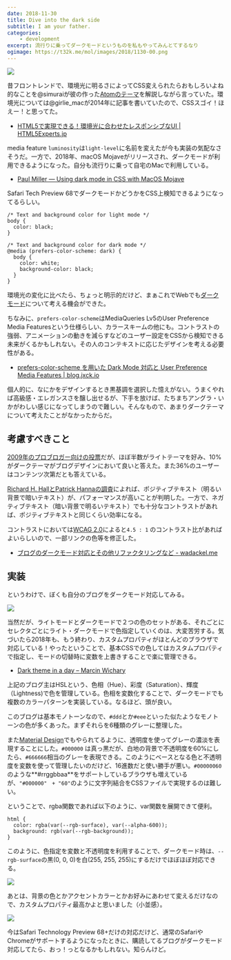 ```yaml
---
date: 2018-11-30
title: Dive into the dark side
subtitle: I am your father.
categories: 
    - development
excerpt: 流行りに乗ってダークモードというものを私もやってみんとてするなり
ogimage: https://t32k.me/mol/images/2018/1130-00.png
---
```


![](/mol/images/2018/1130-00.png)

昔フロントレンドで、環境光に明るさによってCSS変えられたらおもしろいよね的なことを@simuraiが彼の作った[Atomのテーマ](http://simurai.com/projects/2016/01/01/duotone-themes)を解説しながら言っていた。環境光については@girlie_macが2014年に記事を書いていたので、CSSスゴイ！ほえー！と思ってた。

- [HTML5で実現できる！環境光に合わせたレスポンシブなUI | HTML5Experts.jp](https://html5experts.jp/girlie_mac/4558/)

media feature `luminosity`は`light-level`に名前を変えたが今も実装の気配なさそうだ。一方で、2018年、macOS Mojaveがリリースされ、ダークモードが利用できるようになった。自分も流行りに乗って自宅のMacで利用している。

- [Paul Miller — Using dark mode in CSS with MacOS Mojave](https://paulmillr.com/posts/using-dark-mode-in-css/)

Safari Tech Preview 68でダークモードかどうかをCSS上検知できるようになってるらしい。

```
/* Text and background color for light mode */
body {
  color: black;
}

/* Text and background color for dark mode */
@media (prefers-color-scheme: dark) {
  body {
    color: white;
    background-color: black;
  }
}
```

環境光の変化に比べたら、ちょっと明示的だけど、まぁこれでWebでも[ダークモード](https://developer.apple.com/design/human-interface-guidelines/macos/visual-design/dark-mode/)について考える機会ができた。

ちなみに、`prefers-color-scheme`はMediaQueries Lv5のUser Preference Media Featuresという仕様らしい、カラースキームの他にも。コントラストの強弱、アニメーションの動きを減らすなどのユーザー設定をCSSから検知できる未来がくるかもしれない。その人のコンテキストに応じたデザインを考える必要性がある。

- [prefers\-color\-scheme を用いた Dark Mode 対応と User Preference Media Features \| blog\.jxck\.io](https://blog.jxck.io/entries/2018-11-10/dark-mode-via-prefers-color-scheme.html)

個人的に、なにかをデザインするとき黒基調を選択した憶えがない。うまくやれば高級感・エレガンスさを醸し出せるが、下手を放けば、たちまちアングラ・いかがわしい感じになってしまうので難しい。そんなもので、あまりダークテーマについて考えたことがなかったからだ。

## 考慮すべきこと

[2009年のプロブロガー向けの投票](https://problogger.com/light-or-dark-blog-backgrounds-poll-results/)だが、ほぼ半数がライトテーマを好み、10%がダークテーマがブログデザインにおいて良いと答えた。また36%のユーザーはコンテンツ次第だとも答えている。

[Richard H. HallとPatrick Hannaの調査](http://lite.mst.edu/media/research/ctel/documents/LITE-2003-04.pdf)によれば、ポジティブテキスト（明るい背景で暗いテキスト）が、パフォーマンスが高いことが判明した。一方で、ネガティブテキスト（暗い背景で明るいテキスト）でも十分なコントラストがあれば、ポジティブテキストと同じくらい効率になる。

コントラストにおいては[WCAG 2.0](https://waic.jp/docs/UNDERSTANDING-WCAG20/visual-audio-contrast-contrast.html)によると`4.5 : 1` のコントラスト比があればよいらしいので、一部リンクの色等を修正した。

- [ブログのダークモード対応とその他リファクタリングなど - wadackel.me](https://blog.wadackel.me/2018/improve-design-and-refactor/)

## 実装

というわけで、ぼくも自分のブログをダークモード対応してみる。

[![](/mol/images/2018/1130-01.png)](https://caniuse.com/#search=custom%20properties)

当然だが、ライトモードとダークモードで２つの色のセットがある、それごとにセレクタごとにライト・ダークモードで色指定していくのは、大変苦労する。気づいたら2018年も、もう終わり、カスタムプロパティがほとんどのブラウザで対応している！やったということで、基本CSSでの色してはカスタムプロパティで指定し、モードの切替時に変数を上書きすることで楽に管理できる。

- [Dark theme in a day – Marcin Wichary](https://medium.com/@mwichary/dark-theme-in-a-day-3518dde2955a)

上記のブログ主はHSLという、色相（Hue）、彩度（Saturation）、輝度（Lightness)で色を管理している。色相を変数化することで、ダークモードでも複数のカラーパターンを実装している。なるほど、頭が良い。

このブログは基本モノトーンなので、`#ddd`とか`#eee`といった似たようなモノトーンの色が多くあった。まずそれらを6種類のグレーに整理した。

また[Material Design](https://material.io/design/color/text-legibility.html#legibility-standards)でもやられてるように、透明度を使ってグレーの濃淡を表現することにした。`#000000` は真っ黒だが、白地の背景で不透明度を60%にしたら、`#666666`相当のグレーを表現できる。このようにベースとなる色と不透明度を変数を使って管理したいのだけど、16進数だと使い勝手が悪い。`#00000060`のような**#rrggbbaa**をサポートしているブラウザも増えているが、`"#000000"　+ "60"`のように文字列結合をCSSファイルで実現するのは難しい。

ということで、rgba関数であれば以下のように、var関数を展開できて便利。

```
html {
  color: rgba(var(--rgb-surface), var(--alpha-600));
  background: rgb(var(--rgb-background));
}
```

このように、色指定を変数と不透明度を利用することで、ダークモード時は、`--rgb-surface`の黒(0, 0, 0)を白(255, 255, 255)にするだけでほぼほぼ対応できる。

![](/mol/images/2018/1130-02.png)

あとは、背景の色とかアクセントカラーとかお好みにあわせて変えるだけなので、カスタムプロパティ最高かよと思いました（小並感）。

![](/mol/images/2018/1130-03.gif)

今はSafari Technology Preview 68+だけの対応だけど、通常のSafariやChromeがサポートするようになったときに、購読してるブログがダークモード対応してたら、おっ！っとなるかもしれない。知らんけど。


